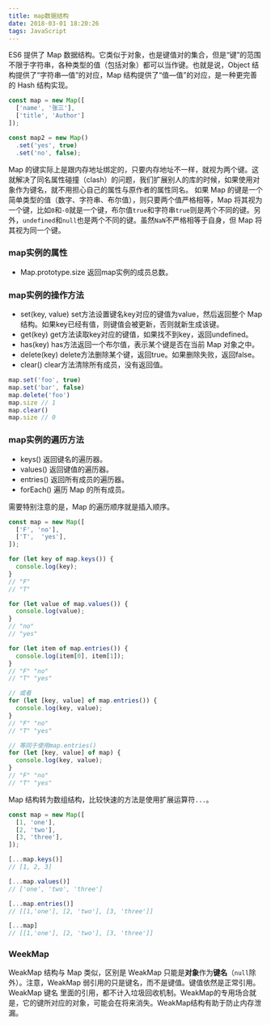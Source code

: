 ```yaml
---
title: map数据结构
date: 2018-03-01 18:20:26
tags: JavaScript
---
```

ES6 提供了 Map 数据结构。它类似于对象，也是键值对的集合，但是“键”的范围不限于字符串，各种类型的值（包括对象）都可以当作键。也就是说，Object 结构提供了“字符串—值”的对应，Map 结构提供了“值—值”的对应，是一种更完善的 Hash 结构实现。
```js
const map = new Map([
  ['name', '张三'],
  ['title', 'Author']
]);

const map2 = new Map()
  .set('yes', true)
  .set('no', false);
```
Map 的键实际上是跟内存地址绑定的，只要内存地址不一样，就视为两个键。这就解决了同名属性碰撞（clash）的问题，我们扩展别人的库的时候，如果使用对象作为键名，就不用担心自己的属性与原作者的属性同名。
如果 Map 的键是一个简单类型的值（数字、字符串、布尔值），则只要两个值严格相等，Map 将其视为一个键，比如`0`和`-0`就是一个键，布尔值`true`和字符串`true`则是两个不同的键。另外，`undefined`和`null`也是两个不同的键。虽然`NaN`不严格相等于自身，但 Map 将其视为同一个键。

### map实例的属性
* Map.prototype.size 返回map实例的成员总数。

### map实例的操作方法
* set(key, value) set方法设置键名key对应的键值为value，然后返回整个 Map 结构。如果key已经有值，则键值会被更新，否则就新生成该键。
* get(key) get方法读取key对应的键值，如果找不到key，返回undefined。
* has(key) has方法返回一个布尔值，表示某个键是否在当前 Map 对象之中。
* delete(key) delete方法删除某个键，返回true。如果删除失败，返回false。
* clear() clear方法清除所有成员，没有返回值。

<!-- more -->
```js
map.set('foo', true)
map.set('bar', false)
map.delete('foo')
map.size // 1
map.clear()
map.size // 0
```

### map实例的遍历方法
* keys() 返回键名的遍历器。
* values() 返回键值的遍历器。
* entries() 返回所有成员的遍历器。
* forEach() 遍历 Map 的所有成员。

需要特别注意的是，Map 的遍历顺序就是插入顺序。
```js
const map = new Map([
  ['F', 'no'],
  ['T',  'yes'],
]);

for (let key of map.keys()) {
  console.log(key);
}
// "F"
// "T"

for (let value of map.values()) {
  console.log(value);
}
// "no"
// "yes"

for (let item of map.entries()) {
  console.log(item[0], item[1]);
}
// "F" "no"
// "T" "yes"

// 或者
for (let [key, value] of map.entries()) {
  console.log(key, value);
}
// "F" "no"
// "T" "yes"

// 等同于使用map.entries()
for (let [key, value] of map) {
  console.log(key, value);
}
// "F" "no"
// "T" "yes"
```

Map 结构转为数组结构，比较快速的方法是使用扩展运算符`...`。
```js
const map = new Map([
  [1, 'one'],
  [2, 'two'],
  [3, 'three'],
]);

[...map.keys()]
// [1, 2, 3]

[...map.values()]
// ['one', 'two', 'three']

[...map.entries()]
// [[1,'one'], [2, 'two'], [3, 'three']]

[...map]
// [[1,'one'], [2, 'two'], [3, 'three']]
```

### WeekMap
WeakMap 结构与 Map 类似，区别是 WeakMap 只能是**对象**作为**键名**（`null`除外）。注意，WeakMap 弱引用的只是键名，而不是键值。键值依然是正常引用。WeakMap 键名 里面的引用，都不计入垃圾回收机制。WeakMap的专用场合就是，它的键所对应的对象，可能会在将来消失。WeakMap结构有助于防止内存泄漏。
